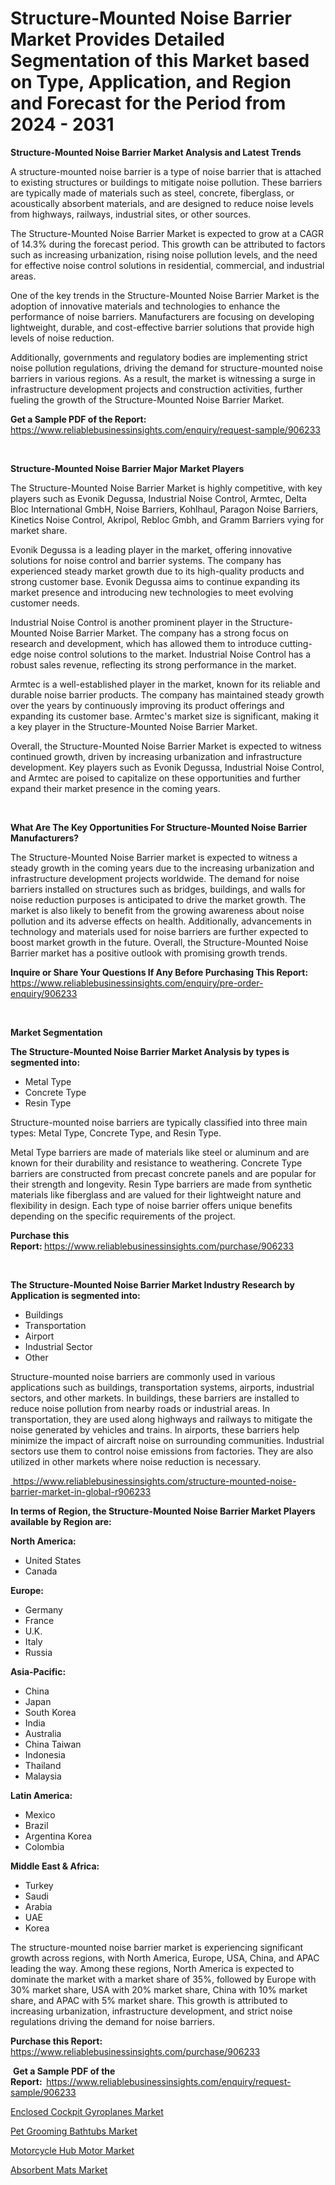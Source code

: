 <p><h1>Structure-Mounted Noise Barrier Market Provides Detailed Segmentation of this Market based on Type, Application, and Region and Forecast for the Period from 2024 - 2031</h1></p><p><strong>Structure-Mounted Noise Barrier Market Analysis and Latest Trends</strong></p>
<p><p>A structure-mounted noise barrier is a type of noise barrier that is attached to existing structures or buildings to mitigate noise pollution. These barriers are typically made of materials such as steel, concrete, fiberglass, or acoustically absorbent materials, and are designed to reduce noise levels from highways, railways, industrial sites, or other sources.</p><p>The Structure-Mounted Noise Barrier Market is expected to grow at a CAGR of 14.3% during the forecast period. This growth can be attributed to factors such as increasing urbanization, rising noise pollution levels, and the need for effective noise control solutions in residential, commercial, and industrial areas.</p><p>One of the key trends in the Structure-Mounted Noise Barrier Market is the adoption of innovative materials and technologies to enhance the performance of noise barriers. Manufacturers are focusing on developing lightweight, durable, and cost-effective barrier solutions that provide high levels of noise reduction.</p><p>Additionally, governments and regulatory bodies are implementing strict noise pollution regulations, driving the demand for structure-mounted noise barriers in various regions. As a result, the market is witnessing a surge in infrastructure development projects and construction activities, further fueling the growth of the Structure-Mounted Noise Barrier Market.</p></p>
<p><strong>Get a Sample PDF of the Report:&nbsp;</strong> <a href="https://www.reliablebusinessinsights.com/enquiry/request-sample/906233">https://www.reliablebusinessinsights.com/enquiry/request-sample/906233</a></p>
<p>&nbsp;</p>
<p><strong>Structure-Mounted Noise Barrier Major Market Players</strong></p>
<p><p>The Structure-Mounted Noise Barrier Market is highly competitive, with key players such as Evonik Degussa, Industrial Noise Control, Armtec, Delta Bloc International GmbH, Noise Barriers, Kohlhaul, Paragon Noise Barriers, Kinetics Noise Control, Akripol, Rebloc Gmbh, and Gramm Barriers vying for market share.</p><p>Evonik Degussa is a leading player in the market, offering innovative solutions for noise control and barrier systems. The company has experienced steady market growth due to its high-quality products and strong customer base. Evonik Degussa aims to continue expanding its market presence and introducing new technologies to meet evolving customer needs.</p><p>Industrial Noise Control is another prominent player in the Structure-Mounted Noise Barrier Market. The company has a strong focus on research and development, which has allowed them to introduce cutting-edge noise control solutions to the market. Industrial Noise Control has a robust sales revenue, reflecting its strong performance in the market.</p><p>Armtec is a well-established player in the market, known for its reliable and durable noise barrier products. The company has maintained steady growth over the years by continuously improving its product offerings and expanding its customer base. Armtec's market size is significant, making it a key player in the Structure-Mounted Noise Barrier Market.</p><p>Overall, the Structure-Mounted Noise Barrier Market is expected to witness continued growth, driven by increasing urbanization and infrastructure development. Key players such as Evonik Degussa, Industrial Noise Control, and Armtec are poised to capitalize on these opportunities and further expand their market presence in the coming years.</p></p>
<p>&nbsp;</p>
<p><strong>What Are The Key Opportunities For Structure-Mounted Noise Barrier Manufacturers?</strong></p>
<p><p>The Structure-Mounted Noise Barrier market is expected to witness a steady growth in the coming years due to the increasing urbanization and infrastructure development projects worldwide. The demand for noise barriers installed on structures such as bridges, buildings, and walls for noise reduction purposes is anticipated to drive the market growth. The market is also likely to benefit from the growing awareness about noise pollution and its adverse effects on health. Additionally, advancements in technology and materials used for noise barriers are further expected to boost market growth in the future. Overall, the Structure-Mounted Noise Barrier market has a positive outlook with promising growth trends.</p></p>
<p><strong>Inquire or Share Your Questions If Any Before Purchasing This Report:</strong> <a href="https://www.reliablebusinessinsights.com/enquiry/pre-order-enquiry/906233">https://www.reliablebusinessinsights.com/enquiry/pre-order-enquiry/906233</a></p>
<p>&nbsp;</p>
<p><strong>Market Segmentation</strong></p>
<p><strong>The Structure-Mounted Noise Barrier Market Analysis by types is segmented into:</strong></p>
<p><ul><li>Metal Type</li><li>Concrete Type</li><li>Resin Type</li></ul></p>
<p><p>Structure-mounted noise barriers are typically classified into three main types: Metal Type, Concrete Type, and Resin Type. </p><p>Metal Type barriers are made of materials like steel or aluminum and are known for their durability and resistance to weathering. Concrete Type barriers are constructed from precast concrete panels and are popular for their strength and longevity. Resin Type barriers are made from synthetic materials like fiberglass and are valued for their lightweight nature and flexibility in design. Each type of noise barrier offers unique benefits depending on the specific requirements of the project.</p></p>
<p><strong>Purchase this Report:&nbsp;</strong><a href="https://www.reliablebusinessinsights.com/purchase/906233">https://www.reliablebusinessinsights.com/purchase/906233</a></p>
<p>&nbsp;</p>
<p><strong>The Structure-Mounted Noise Barrier Market Industry Research by Application is segmented into:</strong></p>
<p><ul><li>Buildings</li><li>Transportation</li><li>Airport</li><li>Industrial Sector</li><li>Other</li></ul></p>
<p><p>Structure-mounted noise barriers are commonly used in various applications such as buildings, transportation systems, airports, industrial sectors, and other markets. In buildings, these barriers are installed to reduce noise pollution from nearby roads or industrial areas. In transportation, they are used along highways and railways to mitigate the noise generated by vehicles and trains. In airports, these barriers help minimize the impact of aircraft noise on surrounding communities. Industrial sectors use them to control noise emissions from factories. They are also utilized in other markets where noise reduction is necessary.</p></p>
<p><a href="https://www.reliablebusinessinsights.com/structure-mounted-noise-barrier-market-in-global-r906233">&nbsp;https://www.reliablebusinessinsights.com/structure-mounted-noise-barrier-market-in-global-r906233</a></p>
<p><strong>In terms of Region, the Structure-Mounted Noise Barrier Market Players available by Region are:</strong></p>
<p>
    <p> <strong> North America: </strong>
        <ul>
            <li>United States</li>
            <li>Canada</li>
        </ul>
        </p> 
    <p> <strong> Europe: </strong>
        <ul>
            <li>Germany</li>
            <li>France</li>
            <li>U.K.</li>
            <li>Italy</li>
            <li>Russia</li>
        </ul>
        </p> 
    <p> <strong> Asia-Pacific: </strong>
        <ul>
            <li>China</li>
            <li>Japan</li>
            <li>South Korea</li>
            <li>India</li>
            <li>Australia</li>
            <li>China Taiwan</li>
            <li>Indonesia</li>
            <li>Thailand</li>
            <li>Malaysia</li>
        </ul>
        </p> 
    <p> <strong> Latin America: </strong>
        <ul>
            <li>Mexico</li>
            <li>Brazil</li>
            <li>Argentina Korea</li>
            <li>Colombia</li>
        </ul>
        </p> 
    <p> <strong> Middle East & Africa: </strong>
        <ul>
            <li>Turkey</li>
            <li>Saudi</li>
            <li>Arabia</li>
            <li>UAE</li>
            <li>Korea</li>
        </ul>
    </p>
    </p>
<p><p>The structure-mounted noise barrier market is experiencing significant growth across regions, with North America, Europe, USA, China, and APAC leading the way. Among these regions, North America is expected to dominate the market with a market share of 35%, followed by Europe with 30% market share, USA with 20% market share, China with 10% market share, and APAC with 5% market share. This growth is attributed to increasing urbanization, infrastructure development, and strict noise regulations driving the demand for noise barriers.</p></p>
<p><strong>Purchase this Report: </strong><a href="https://www.reliablebusinessinsights.com/purchase/906233">https://www.reliablebusinessinsights.com/purchase/906233</a></p>
<p>&nbsp;<strong>Get a Sample PDF of the Report:&nbsp;&nbsp;</strong><a href="https://www.reliablebusinessinsights.com/enquiry/request-sample/906233">https://www.reliablebusinessinsights.com/enquiry/request-sample/906233</a></p>
<p><strong></strong></p>
<p><p><a href="https://github.com/alexxisgm/Market-Research-Report-List-1/blob/main/enclosed-cockpit-gyroplanes-market.md">Enclosed Cockpit Gyroplanes Market</a></p><p><a href="https://github.com/sifatuddin25/Market-Research-Report-List-1/blob/main/pet-grooming-bathtubs-market.md">Pet Grooming Bathtubs Market</a></p><p><a href="https://medium.com/@liam.mcgrath5645/motorcycle-hub-motor-industry-analysis-report-its-market-size-growing-with-a-cagr-of-9-3-05f34f26de69">Motorcycle Hub Motor Market</a></p><p><a href="https://medium.com/@shawnsmithv6981/absorbent-mats-market-research-report-includes-analysis-on-market-size-share-and-growth-rate-at-7-4-432651f882d5">Absorbent Mats Market</a></p></p>